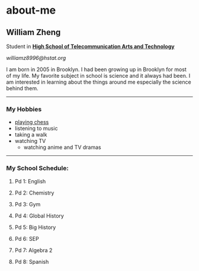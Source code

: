 # about-me

## William Zheng 

Student in [**High School of Telecommunication Arts and Technology**](https://www.hstat.org/)

_williamz8996@hstat.org_

I am born in 2005 in Brooklyn. I had been growing up in Brooklyn for most of my life. My favorite subject in school is science and it always had been. I am interested in learning about the things around me especially the science behind them.


---


### My Hobbies
* [playing chess](https://lichess.org/@/Kaito_Kid_1412)
* listening to music
* taking a walk
* watching TV
    * watching anime and TV dramas 


---


### My School Schedule: 

1. Pd 1: English 

2. Pd 2: Chemistry 

3. Pd 3: Gym 

4. Pd 4: Global History 

5. Pd 5: Big History 

6. Pd 6: SEP 

7. Pd 7: Algebra 2

8. Pd 8: Spanish 